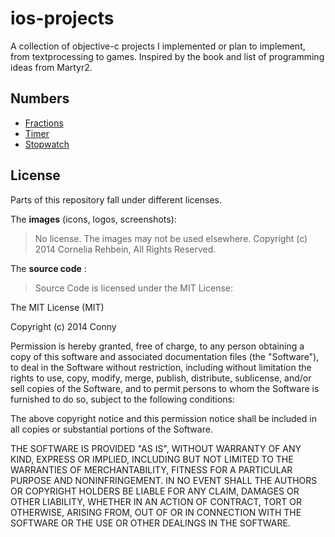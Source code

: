 ios-projects
============

A collection of objective-c projects I implemented or plan to implement, from textprocessing to games. Inspired by the book and list of programming ideas from Martyr2.

Numbers
-------

 - [Fractions](Numbers/Fractions/)
 - [Timer](Numbers/AlarmClock/)
 - [Stopwatch](Numbers/AlarmClock/)



License
-------

Parts of this repository fall under different licenses.

The **images**  (icons, logos, screenshots):

> No license. The images may not be used elsewhere. Copyright (c) 2014 Cornelia Rehbein, All Rights Reserved.

The **source code** :

> Source Code is licensed under the MIT License:

The MIT License (MIT)

Copyright (c) 2014 Conny

Permission is hereby granted, free of charge, to any person obtaining a copy
of this software and associated documentation files (the "Software"), to deal
in the Software without restriction, including without limitation the rights
to use, copy, modify, merge, publish, distribute, sublicense, and/or sell
copies of the Software, and to permit persons to whom the Software is
furnished to do so, subject to the following conditions:

The above copyright notice and this permission notice shall be included in all
copies or substantial portions of the Software.

THE SOFTWARE IS PROVIDED "AS IS", WITHOUT WARRANTY OF ANY KIND, EXPRESS OR
IMPLIED, INCLUDING BUT NOT LIMITED TO THE WARRANTIES OF MERCHANTABILITY,
FITNESS FOR A PARTICULAR PURPOSE AND NONINFRINGEMENT. IN NO EVENT SHALL THE
AUTHORS OR COPYRIGHT HOLDERS BE LIABLE FOR ANY CLAIM, DAMAGES OR OTHER
LIABILITY, WHETHER IN AN ACTION OF CONTRACT, TORT OR OTHERWISE, ARISING FROM,
OUT OF OR IN CONNECTION WITH THE SOFTWARE OR THE USE OR OTHER DEALINGS IN THE
SOFTWARE.

